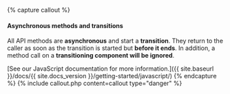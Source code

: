 {% capture callout %}
#### Asynchronous methods and transitions

All API methods are **asynchronous** and start a **transition**. They return to the caller as soon as the transition is started but **before it ends**. In addition, a method call on a **transitioning component will be ignored**.

[See our JavaScript documentation for more information.]({{ site.baseurl }}/docs/{{ site.docs_version }}/getting-started/javascript/)
{% endcapture %}
{% include callout.php content=callout type="danger" %}
